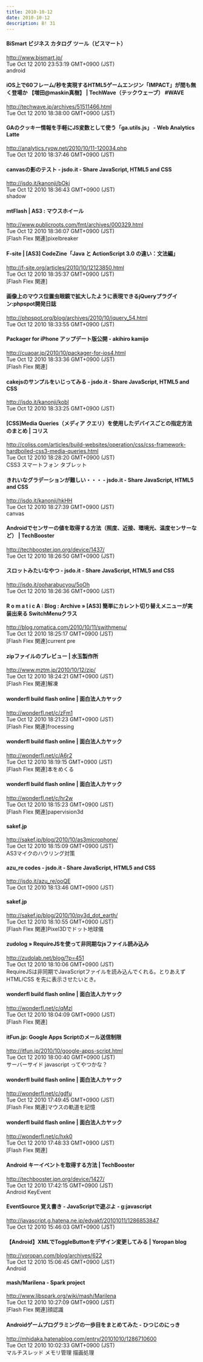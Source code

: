 ```yaml
---
title: 2010-10-12
date: 2010-10-12
description: B! 31
---
```


#### BiSmart ビジネス カタログ ツール（ビスマート）
http://www.bismart.jp/<br>
Tue Oct 12 2010 23:53:19 GMT+0900 (JST)<br>
android


#### iOS上で60フレーム/秒を実現するHTML5ゲームエンジン「IMPACT」が間も無く登場か 【増田@maskin真樹】 | TechWave（テックウェーブ） #WAVE
http://techwave.jp/archives/51511466.html<br>
Tue Oct 12 2010 18:38:00 GMT+0900 (JST)<br>


#### GAのクッキー情報を手軽にJS変数として使う「ga.utils.js」 - Web Analytics Latte
http://analytics.ryow.net/2010/10/11-120034.php<br>
Tue Oct 12 2010 18:37:46 GMT+0900 (JST)<br>


#### canvasの影のテスト - jsdo.it - Share JavaScript, HTML5 and CSS
http://jsdo.it/kanonji/bOkj<br>
Tue Oct 12 2010 18:36:43 GMT+0900 (JST)<br>
shadow


#### mtFlash | AS3 : マウスホイール
http://www.publicroots.com/fmt/archives/000329.html<br>
Tue Oct 12 2010 18:36:07 GMT+0900 (JST)<br>
[Flash Flex 関連]pixelbreaker


#### F-site | [AS3] CodeZine「Java と ActionScript 3.0 の違い：文法編」
http://f-site.org/articles/2010/10/12123850.html<br>
Tue Oct 12 2010 18:35:37 GMT+0900 (JST)<br>
[Flash Flex 関連]


#### 画像上のマウス位置虫眼鏡で拡大したように表現できるjQueryプラグイン:phpspot開発日誌
http://phpspot.org/blog/archives/2010/10/jquery_54.html<br>
Tue Oct 12 2010 18:33:55 GMT+0900 (JST)<br>


#### Packager for iPhone アップデート版公開 - akihiro kamijo
http://cuaoar.jp/2010/10/packager-for-ios4.html<br>
Tue Oct 12 2010 18:33:36 GMT+0900 (JST)<br>
[Flash Flex 関連]


#### cakejsのサンプルをいじってみる - jsdo.it - Share JavaScript, HTML5 and CSS
http://jsdo.it/kanonji/kobl<br>
Tue Oct 12 2010 18:33:25 GMT+0900 (JST)<br>


####   [CSS]Media Queries（メディア クエリ）を使用したデバイスごとの指定方法のまとめ | コリス
http://coliss.com/articles/build-websites/operation/css/css-framework-hardboiled-css3-media-queries.html<br>
Tue Oct 12 2010 18:28:20 GMT+0900 (JST)<br>
CSS3 スマートフォン タブレット


#### きれいなグラデーションが難しい・・・ - jsdo.it - Share JavaScript, HTML5 and CSS
http://jsdo.it/kanonji/hkHH<br>
Tue Oct 12 2010 18:27:39 GMT+0900 (JST)<br>
canvas


#### Androidでセンサーの値を取得する方法（照度、近接、環境光、温度センサーなど） | TechBooster
http://techbooster.jpn.org/device/1437/<br>
Tue Oct 12 2010 18:26:50 GMT+0900 (JST)<br>


#### スロットみたいなやつ - jsdo.it - Share JavaScript, HTML5 and CSS
http://jsdo.it/ooharabucyou/5oOh<br>
Tue Oct 12 2010 18:26:36 GMT+0900 (JST)<br>


#### R o m a t i c A : Blog : Archive » [AS3] 簡単にカレント切り替えメニューが実装出来る SwitchMenuクラス
http://blog.romatica.com/2010/10/11/swithmenu/<br>
Tue Oct 12 2010 18:25:17 GMT+0900 (JST)<br>
[Flash Flex 関連]current pre


#### zipファイルのプレビュー | 水玉製作所
http://www.mztm.jp/2010/10/12/zip/<br>
Tue Oct 12 2010 18:24:21 GMT+0900 (JST)<br>
[Flash Flex 関連]解凍


#### wonderfl build flash online | 面白法人カヤック
http://wonderfl.net/c/zFm1<br>
Tue Oct 12 2010 18:21:23 GMT+0900 (JST)<br>
[Flash Flex 関連]frocessing


#### wonderfl build flash online | 面白法人カヤック
http://wonderfl.net/c/A6r2<br>
Tue Oct 12 2010 18:19:15 GMT+0900 (JST)<br>
[Flash Flex 関連]本をめくる


#### wonderfl build flash online | 面白法人カヤック
http://wonderfl.net/c/hr2w<br>
Tue Oct 12 2010 18:15:23 GMT+0900 (JST)<br>
[Flash Flex 関連]papervision3d


#### sakef.jp
http://sakef.jp/blog/2010/10/as3microphone/<br>
Tue Oct 12 2010 18:15:09 GMT+0900 (JST)<br>
AS3マイクのハウリング対策


#### azu_re codes - jsdo.it - Share JavaScript, HTML5 and CSS
http://jsdo.it/azu_re/ooQE<br>
Tue Oct 12 2010 18:13:46 GMT+0900 (JST)<br>


#### sakef.jp
http://sakef.jp/blog/2010/10/pv3d_dot_earth/<br>
Tue Oct 12 2010 18:10:55 GMT+0900 (JST)<br>
[Flash Flex 関連]Pixel3Dでドット地球儀


#### zudolog » RequireJSを使って非同期なjsファイル読み込み
http://zudolab.net/blog/?p=451<br>
Tue Oct 12 2010 18:10:06 GMT+0900 (JST)<br>
RequireJSは非同期でJavaScriptファイルを読み込んでくれる。とりあえず HTML/CSS を先に表示させたいとき。


#### wonderfl build flash online | 面白法人カヤック
http://wonderfl.net/c/qMzl<br>
Tue Oct 12 2010 18:04:09 GMT+0900 (JST)<br>
[Flash Flex 関連]


#### itFun.jp: Google Apps Scriptのメール送信制限
http://itfun.jp/2010/10/google-apps-script.html<br>
Tue Oct 12 2010 18:00:40 GMT+0900 (JST)<br>
サーバーサイド javascript ってやつかな？


#### wonderfl build flash online | 面白法人カヤック
http://wonderfl.net/c/gdfu<br>
Tue Oct 12 2010 17:49:45 GMT+0900 (JST)<br>
[Flash Flex 関連]マウスの軌道を記憶


#### wonderfl build flash online | 面白法人カヤック
http://wonderfl.net/c/hxk0<br>
Tue Oct 12 2010 17:48:33 GMT+0900 (JST)<br>
[Flash Flex 関連]


#### Android キーイベントを取得する方法 | TechBooster
http://techbooster.jpn.org/device/1427/<br>
Tue Oct 12 2010 17:42:15 GMT+0900 (JST)<br>
Android KeyEvent


#### EventSource 覚え書き - JavaScriptで遊ぶよ - g:javascript
http://javascript.g.hatena.ne.jp/edvakf/20101011/1286853847<br>
Tue Oct 12 2010 15:46:03 GMT+0900 (JST)<br>


#### 【Android】XMLでToggleButtonをデザイン変更してみる | Yoropan blog
http://yoropan.com/blog/archives/622<br>
Tue Oct 12 2010 15:06:45 GMT+0900 (JST)<br>
Android


#### mash/Marilena - Spark project
http://www.libspark.org/wiki/mash/Marilena<br>
Tue Oct 12 2010 10:27:09 GMT+0900 (JST)<br>
[Flash Flex 関連]顔認識


#### Androidゲームプログラミングの一歩目をまとめてみた - ひつじのにっき
http://mhidaka.hatenablog.com/entry/20101010/1286710600<br>
Tue Oct 12 2010 10:02:33 GMT+0900 (JST)<br>
マルチスレッド メモリ管理 描画処理


